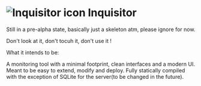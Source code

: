 # ![Inquisitor icon](https://i.imgur.com/3XZNDko.png) Inquisitor


Still in a pre-alpha state, basically just a skeleton atm, please ignore for now.

Don't look at it, don't tocuh it, don't use it !

What it intends to be:

A monitoring tool with a minimal footprint, clean interfaces and a modern UI. Meant to be easy to extend, modify and deploy. Fully statically compiled with the exception of SQLite for the server(to be changed in the future).

